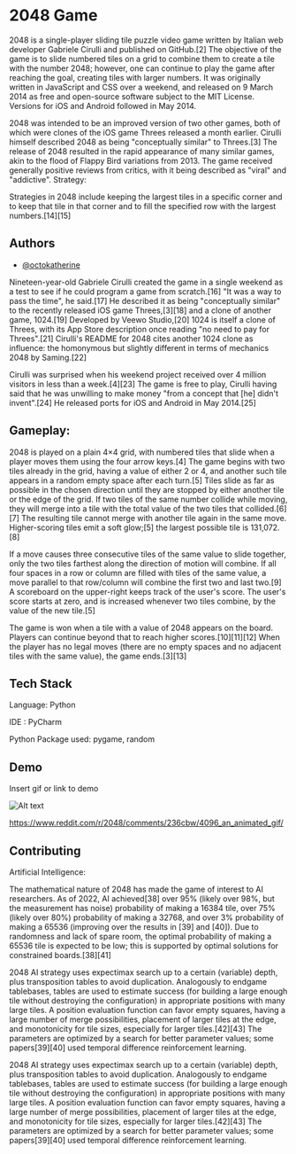 # 2048 Game

2048 is a single-player sliding tile puzzle video game written by Italian web developer Gabriele Cirulli and published on GitHub.[2] The objective of the game is to slide numbered tiles on a grid to combine them to create a tile with the number 2048; however, one can continue to play the game after reaching the goal, creating tiles with larger numbers. It was originally written in JavaScript and CSS over a weekend, and released on 9 March 2014 as free and open-source software subject to the MIT License. Versions for iOS and Android followed in May 2014.

2048 was intended to be an improved version of two other games, both of which were clones of the iOS game Threes released a month earlier. Cirulli himself described 2048 as being "conceptually similar" to Threes.[3] The release of 2048 resulted in the rapid appearance of many similar games, akin to the flood of Flappy Bird variations from 2013. The game received generally positive reviews from critics, with it being described as "viral" and "addictive".
Strategy:

Strategies in 2048 include keeping the largest tiles in a specific corner and to keep that tile in that corner and to fill the specified row with the largest numbers.[14][15]



## Authors

- [@octokatherine](https://www.github.com/octokatherine)

Nineteen-year-old Gabriele Cirulli created the game in a single weekend as a test to see if he could program a game from scratch.[16] "It was a way to pass the time", he said.[17] He described it as being "conceptually similar" to the recently released iOS game Threes,[3][18] and a clone of another game, 1024.[19] Developed by Veewo Studio,[20] 1024 is itself a clone of Threes, with its App Store description once reading "no need to pay for Threes".[21] Cirulli's README for 2048 cites another 1024 clone as influence: the homonymous but slightly different in terms of mechanics 2048 by Saming.[22]

Cirulli was surprised when his weekend project received over 4 million visitors in less than a week.[4][23] The game is free to play, Cirulli having said that he was unwilling to make money "from a concept that [he] didn't invent".[24] He released ports for iOS and Android in May 2014.[25]
## Gameplay:

2048 is played on a plain 4×4 grid, with numbered tiles that slide when a player moves them using the four arrow keys.[4] The game begins with two tiles already in the grid, having a value of either 2 or 4, and another such tile appears in a random empty space after each turn.[5] Tiles slide as far as possible in the chosen direction until they are stopped by either another tile or the edge of the grid. If two tiles of the same number collide while moving, they will merge into a tile with the total value of the two tiles that collided.[6][7] The resulting tile cannot merge with another tile again in the same move. Higher-scoring tiles emit a soft glow;[5] the largest possible tile is 131,072.[8]

If a move causes three consecutive tiles of the same value to slide together, only the two tiles farthest along the direction of motion will combine. If all four spaces in a row or column are filled with tiles of the same value, a move parallel to that row/column will combine the first two and last two.[9] A scoreboard on the upper-right keeps track of the user's score. The user's score starts at zero, and is increased whenever two tiles combine, by the value of the new tile.[5]

The game is won when a tile with a value of 2048 appears on the board. Players can continue beyond that to reach higher scores.[10][11][12] When the player has no legal moves (there are no empty spaces and no adjacent tiles with the same value), the game ends.[3][13]

## Tech Stack

Language: Python

IDE : PyCharm

Python Package used: pygame, random
## Demo

Insert gif or link to demo

![Alt text](image.png)

https://www.reddit.com/r/2048/comments/236cbw/4096_an_animated_gif/
## Contributing

Artificial Intelligence:

The mathematical nature of 2048 has made the game of interest to AI researchers. As of 2022, AI achieved[38] over 95% (likely over 98%, but the measurement has noise) probability of making a 16384 tile, over 75% (likely over 80%) probability of making a 32768, and over 3% probability of making a 65536 (improving over the results in [39] and [40]). Due to randomness and lack of spare room, the optimal probability of making a 65536 tile is expected to be low; this is supported by optimal solutions for constrained boards.[38][41]

2048 AI strategy uses expectimax search up to a certain (variable) depth, plus transposition tables to avoid duplication. Analogously to endgame tablebases, tables are used to estimate success (for building a large enough tile without destroying the configuration) in appropriate positions with many large tiles. A position evaluation function can favor empty squares, having a large number of merge possibilities, placement of larger tiles at the edge, and monotonicity for tile sizes, especially for larger tiles.[42][43] The parameters are optimized by a search for better parameter values; some papers[39][40] used temporal difference reinforcement learning.


2048 AI strategy uses expectimax search up to a certain (variable) depth, plus transposition tables to avoid duplication. Analogously to endgame tablebases, tables are used to estimate success (for building a large enough tile without destroying the configuration) in appropriate positions with many large tiles. A position evaluation function can favor empty squares, having a large number of merge possibilities, placement of larger tiles at the edge, and monotonicity for tile sizes, especially for larger tiles.[42][43] The parameters are optimized by a search for better parameter values; some papers[39][40] used temporal difference reinforcement learning.

